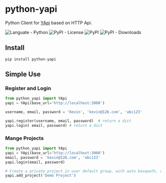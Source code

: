# python-yapi
Python Client for [YApi](https://github.com/YMFE/yapi) based on HTTP Api.


![Languate - Python](https://img.shields.io/badge/language-python-blue.svg)
![PyPI - License](https://img.shields.io/pypi/l/python-yapi)
![PyPI](https://img.shields.io/pypi/v/python-yapi)
![PyPI - Downloads](https://img.shields.io/pypi/dm/python-yapi)

## Install
```shell
pip install python-yapi
```

## Simple Use

### Register and Login
```python
from python_yapi import YApi
yapi = YApi(base_url='http://localhost:3000')

username, email, password = 'Kevin', 'kevin@126.com', 'abc123'

yapi.register(username, email, password)  # return a dict
yapi.login( email, password) # return a dict
```


### Mange Projects

```python
from python_yapi import YApi
yapi = YApi(base_url='http://localhost:3000')
email, password = 'kevin@126.com', 'abc123'
yapi.login(email, password)

# Create a private project in user default group, with auto basepath, random color and random icon.
yapi.add_project('Demo Project')

```
